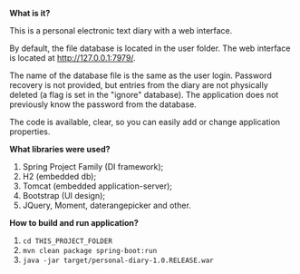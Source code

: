 **What is it?**

This is a personal electronic text diary with a web interface.

By default, the file database is located in the user 
folder. The web interface is located at http://127.0.0.1:7979/.

The name of the database file is the same as the user login. 
Password recovery is not provided, but entries from the diary 
are not physically deleted (a flag is set in the "ignore" database). 
The application does not previously know the password from the database.

The code is available, clear, so you can easily add or change application properties.

**What libraries were used?**

1. Spring Project Family (DI framework);
2. H2 (embedded db);
3. Tomcat (embedded application-server);
4. Bootstrap (UI design);
5. JQuery, Moment, daterangepicker and other.

**How to build and run application?**

1. `cd THIS_PROJECT_FOLDER`
2. `mvn clean package spring-boot:run`
3. `java -jar target/personal-diary-1.0.RELEASE.war`